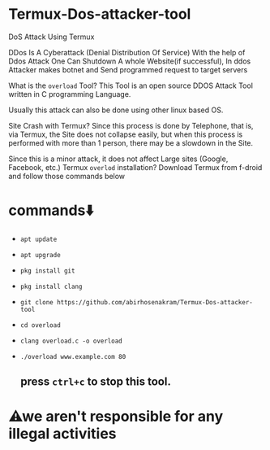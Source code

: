 # Termux-Dos-attacker-tool 
DoS Attack Using Termux

DDos Is A Cyberattack (Denial Distribution Of Service) With the help of Ddos Attack One Can Shutdown A whole Website(if successful), In ddos Attacker makes botnet and Send programmed request to target servers

What is the `overload` Tool? This Tool is an open source DDOS Attack Tool written in C programming Language.

Usually this attack can also be done using other linux based OS.

Site Crash with Termux? Since this process is done by Telephone, that is, via Termux, the Site does not collapse easily, but when this process is performed with more than 1 person, there may be a slowdown in the Site.

Since this is a minor attack, it does not affect Large sites (Google, Facebook, etc.) Termux `overlod` installation? Download Termux from f-droid and follow those commands below

# commands⬇️

 - `apt update`
 - `apt upgrade`
 - `pkg install git`
 - `pkg install clang`
 - `git clone https://github.com/abirhosenakram/Termux-Dos-attacker-tool`
 - `cd overload`
 - `clang overload.c -o overload`
 - `./overload www.example.com 80`

   ## press `ctrl+c` to stop this tool.

# ⚠we aren't responsible for any illegal activities 
